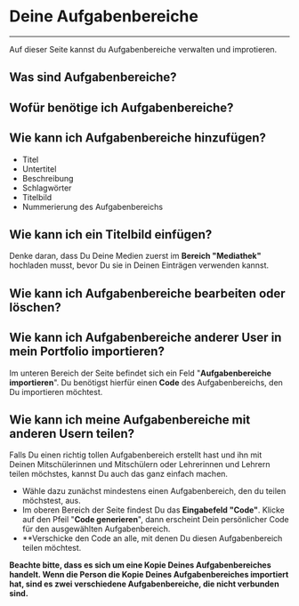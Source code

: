 # Deine Aufgabenbereiche

- - - 
Auf dieser Seite kannst du Aufgabenbereiche verwalten und improtieren.

## Was sind Aufgabenbereiche?

## Wofür benötige ich Aufgabenbereiche?

## Wie kann ich Aufgabenbereiche hinzufügen?

* Titel
* Untertitel
* Beschreibung
* Schlagwörter 
* Titelbild
* Nummerierung des Aufgabenbereichs

## Wie kann ich ein Titelbild einfügen?
Denke daran, dass Du Deine Medien zuerst im **Bereich "Mediathek"** hochladen musst, bevor Du sie in Deinen Einträgen verwenden kannst.

## Wie kann ich Aufgabenbereiche bearbeiten oder löschen?

## Wie kann ich Aufgabenbereiche anderer User in mein Portfolio importieren?
Im unteren Bereich der Seite befindet sich ein Feld "**Aufgabenbereiche importieren**". Du benötigst hierfür einen **Code** des Aufgabenbereichs, den Du importieren möchtest. 

## Wie kann ich meine Aufgabenbereiche mit anderen Usern teilen?
Falls Du einen richtig tollen Aufgabenbereich erstellt hast und ihn mit Deinen Mitschülerinnen und Mitschülern oder Lehrerinnen und Lehrern teilen möchstes, kannst Du auch das ganz einfach machen. 
* Wähle dazu zunächst mindestens einen Aufgabenbereich, den du teilen möchstest, aus.
* Im oberen Bereich der Seite findest Du das **Eingabefeld "Code"**. Klicke auf den Pfeil "**Code generieren**", dann erscheint Dein persönlicher Code für den ausgewählten Aufgabenbereich.
* **Verschicke den Code an alle, mit denen Du diesen Aufgabenbereich teilen möchtest.

**Beachte bitte, dass es sich um eine Kopie Deines Aufgabenbereiches handelt. Wenn die Person die Kopie Deines Aufgabenbereiches importiert hat, sind es zwei verschiedene Aufgabenbereiche, die nicht verbunden sind.**